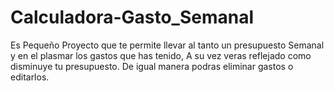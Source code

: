 # Calculadora-Gasto_Semanal

Es Pequeño Proyecto que te permite llevar al tanto un presupuesto Semanal y en el plasmar los gastos que has tenido, A su vez veras reflejado como disminuye tu presupuesto.
De igual manera podras eliminar gastos o editarlos. 

